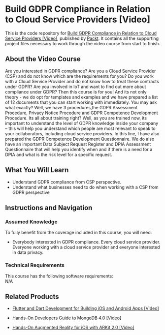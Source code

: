 # Build GDPR Compliance in Relation to Cloud Service Providers [Video]
This is the code repository for [Build GDPR Compliance in Relation to Cloud Service Providers [Video]](https://www.packtpub.com/business/build-gdpr-compliance-relation-cloud-service-providers-video), published by [Packt](https://www.packtpub.com/?utm_source=github). It contains all the supporting project files necessary to work through the video course from start to finish.
## About the Video Course
Are you interested in GDPR compliance? Are you a Cloud Service Provider (CSP) and do not know which are the requirements for you? Do you work with a Cloud Service Provider and do not know how to treat these contracts under GDPR? Are you involved in IoT and want to find out more about compliance under GDPR? Then this course is for you! And its not only theory - we do opt for templates and examples and we have prepared a list of 12 documents that you can start working with immediately. You may ask what exactly? Well, we have 3 procedures,the GDPR Assessment Procedure, Privacy Notice Procedure and GDPR Competence Development Procedure. Its all about training right? Well, as you are trained now, its important to understand the level of GDPR knowledge inside your company – this will help you understand which people are most relevant to speak to your collaborators, including cloud service providers. In this line, I have also prepared the GDPR Competence Development Questionnaire. We do also have an important Data Subject Request Register and DPIA Assessment Questionnaire that will help you identify when and if there is a need for a DPIA and what is the risk level for a specific request.

<H2>What You Will Learn</H2>
<DIV class=book-info-will-learn-text>
<UL>
<li>Understand GDPR compliance from CSP perspective.</li>
<li>Understand what businesses need to do when working with a CSP from GDPR perspective</li></UL></DIV>

## Instructions and Navigation
### Assumed Knowledge
To fully benefit from the coverage included in this course, you will need:<br/>
<DIV class=book-info-will-learn-text>
<UL>
<LI>Everybody interested in GDPR compliance. Every cloud service provider. Everyone working with a cloud service provider and everyone interested in data privacy.
</LI>
</UL>
<DIV>

### Technical Requirements
This course has the following software requirements:<br/>
N/A

## Related Products
* [Flutter and Dart Development for Building iOS and Android Apps [Video]](https://www.packtpub.com/application-development/flutter-and-dart-development-building-ios-and-android-apps-video)

* [Hands-On Developers Guide to MongoDB 4.0 [Video]]( https://www.packtpub.com/virtualization-and-cloud/hands-developers-guide-mongodb-40-video)

* [Hands-On Augmented Reality for iOS with ARKit 2.0 [Video]]( https://www.packtpub.com/application-development/hands-augmented-reality-ios-arkit-20-video)
